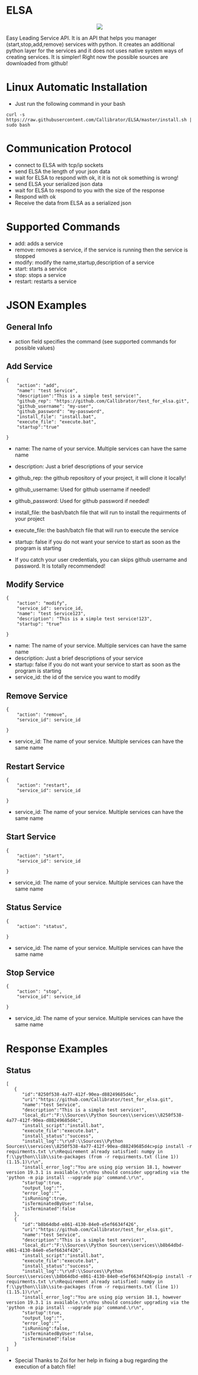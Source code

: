 # ELSA

<p align="center">
  <img src="/res/logo.png">
</p>

Easy Leading Service API. It is an API that helps you manager (start,stop,add,remove) services with python. It creates an additional python layer for the services and it does not uses native system ways of creating services. It is simpler!
Right now the possible sources are downloaded from github!

# Linux Automatic Installation

- Just run the following command in your bash

```curl -s https://raw.githubusercontent.com/Callibrator/ELSA/master/install.sh | sudo bash```


# Communication Protocol

- connect to ELSA with tcp/ip sockets
- send ELSA the length of your json data
- wait for ELSA to respond with ok, it it is not ok something is wrong!
- send ELSA your serialized json data
- wait for ELSA to respond to you with the size of the response
- Respond with ok
- Receive the data from ELSA as a serialized json

# Supported Commands

- add: adds a service
- remove: removes a service, if the service is running then the service is stopped
- modify: modify the name,startup,description of a service
- start: starts a service
- stop: stops a service
- restart: restarts a service

# JSON Examples

## General Info

- action field specifies the command (see supported commands for possible values)

## Add Service

```
{
    "action": "add",
    "name": "test Service",
    "description":"This is a simple test service!",
    "github_rep": "https://github.com/Callibrator/test_for_elsa.git",
    "github_username": "my-user",
    "github_password": "my-password",
    "install_file": "install.bat",
    "execute_file": "execute.bat",
    "startup":"true"

}
```

- name: The name of your service. Multiple services can have the same name
- description: Just a brief descriptions of your service
- github_rep: the github repository of your project, it will clone it locally!
- github_username: Used for github username if needed!
- github_password: Used for github password if needed!
- install_file: the bash/batch file that will run to install the requirments of your project
- execute_file: the bash/batch file that will run to execute the service
- startup: false if you do not want your service to start as soon as the program is starting

- If you catch your user credentials, you can skips github username and password. It is totally recommended!

## Modify Service

```
{
    "action": "modify",
    "service_id": service_id,
    "name": "test Service123",
    "description": "This is a simple test service!123",
    "startup": "true"

}
```

- name: The name of your service. Multiple services can have the same name
- description: Just a brief descriptions of your service
- startup: false if you do not want your service to start as soon as the program is starting
- service_id: the id of the service you want to modify

## Remove Service

```
{
    "action": "remove",
    "service_id": service_id

}
```

- service_id: The name of your service. Multiple services can have the same name

## Restart Service

```
{
    "action": "restart",
    "service_id": service_id

}
```

- service_id: The name of your service. Multiple services can have the same name

## Start Service

```
{
    "action": "start",
    "service_id": service_id

}
```

- service_id: The name of your service. Multiple services can have the same name


## Status Service

```
{
    "action": "status",

}
```

- service_id: The name of your service. Multiple services can have the same name


## Stop Service

```
{
    "action": "stop",
    "service_id": service_id

}
```

- service_id: The name of your service. Multiple services can have the same name



# Response Examples

## Status

```
[
   {
      "id":"8250f538-4a77-412f-90ea-d88249685d4c",
      "uri":"https://github.com/Callibrator/test_for_elsa.git",
      "name":"test Service",
      "description":"This is a simple test service!",
      "local_dir":"F:\\Sources\\Python Sources\\services\\8250f538-4a77-412f-90ea-d88249685d4c",
      "install_script":"install.bat",
      "execute_file":"execute.bat",
      "install_status":"success",
      "install_log":"\r\nF:\\Sources\\Python Sources\\services\\8250f538-4a77-412f-90ea-d88249685d4c>pip install -r requirments.txt \r\nRequirement already satisfied: numpy in f:\\python\\lib\\site-packages (from -r requirments.txt (line 1)) (1.15.1)\r\n",
      "install_error_log":"You are using pip version 18.1, however version 19.3.1 is available.\r\nYou should consider upgrading via the 'python -m pip install --upgrade pip' command.\r\n",
      "startup":true,
      "output_log":"",
      "error_log":"",
      "isRunning":true,
      "isTerminatedByUser":false,
      "isTerminated":false
   },
   {
      "id":"b8b64dbd-e861-4130-84e0-e5ef6634f426",
      "uri":"https://github.com/Callibrator/test_for_elsa.git",
      "name":"test Service",
      "description":"This is a simple test service!",
      "local_dir":"F:\\Sources\\Python Sources\\services\\b8b64dbd-e861-4130-84e0-e5ef6634f426",
      "install_script":"install.bat",
      "execute_file":"execute.bat",
      "install_status":"success",
      "install_log":"\r\nF:\\Sources\\Python Sources\\services\\b8b64dbd-e861-4130-84e0-e5ef6634f426>pip install -r requirments.txt \r\nRequirement already satisfied: numpy in f:\\python\\lib\\site-packages (from -r requirments.txt (line 1)) (1.15.1)\r\n",
      "install_error_log":"You are using pip version 18.1, however version 19.3.1 is available.\r\nYou should consider upgrading via the 'python -m pip install --upgrade pip' command.\r\n",
      "startup":true,
      "output_log":"",
      "error_log":"",
      "isRunning":false,
      "isTerminatedByUser":false,
      "isTerminated":false
   }
]
```


- Special Thanks to Zoi for her help in fixing a bug regarding the execution of a batch file!